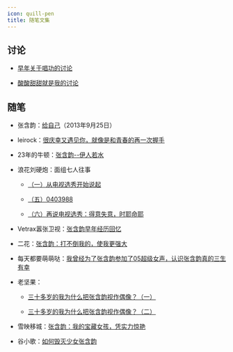 ```yaml
---
icon: quill-pen
title: 随笔文集
---
```


## 讨论

- [早年关于唱功的讨论](早年关于唱功的讨论.html)

- [酸酸甜甜就是我的讨论](酸酸甜甜就是我的讨论.html)

## 随笔

- 张含韵：[给自己](https://weibo.com/1172294045/Ab7N1y6mY)（2013年9月25日）

- leirock：[很庆幸又遇见你，就像是和青春的再一次握手](https://pinlyu.com/posts/56/)

- 23年的牛顿：[张含韵--伊人若水](https://weibo.com/ttarticle/p/show?id=2309404616776616116246)

- 浪花刘硬炮：面组七人往事

    - [（一）从电视选秀开始说起](https://weibo.com/ttarticle/p/show?id=2309404646349856702651)

    - [（五）0403988](https://weibo.com/ttarticle/p/show?id=2309404649908673315003)

    - [（六）再说电视选秀：得意失意，时耶命耶](https://weibo.com/ttarticle/p/show?id=2309404651629222953121)


- Vetrax嚣张卫视：[张含韵早年经历回忆](https://weibo.com/1668726803/Iph5QepLC)

- 二花：[张含韵：打不倒我的，使我更强大](https://www.douban.com/note/762990650/)

- 每天都要萌萌哒：[我曾经为了张含韵参加了05超级女声，认识张含韵真的三生有幸](https://www.douban.com/group/topic/191430905/)

- 老坚果：

    - [三十多岁的我为什么把张含韵视作偶像？（一）](https://www.douban.com/note/793351931/)

    - [三十多岁的我为什么把张含韵视作偶像？（二）](https://www.douban.com/note/793586597/)

- 雪映移城：[张含韵：我的宝藏女孩，凭实力惊艳](https://www.douban.com/group/topic/190413617/)

- 谷小歌：[如何毁灭少女张含韵](https://zhuanlan.zhihu.com/p/151646031)